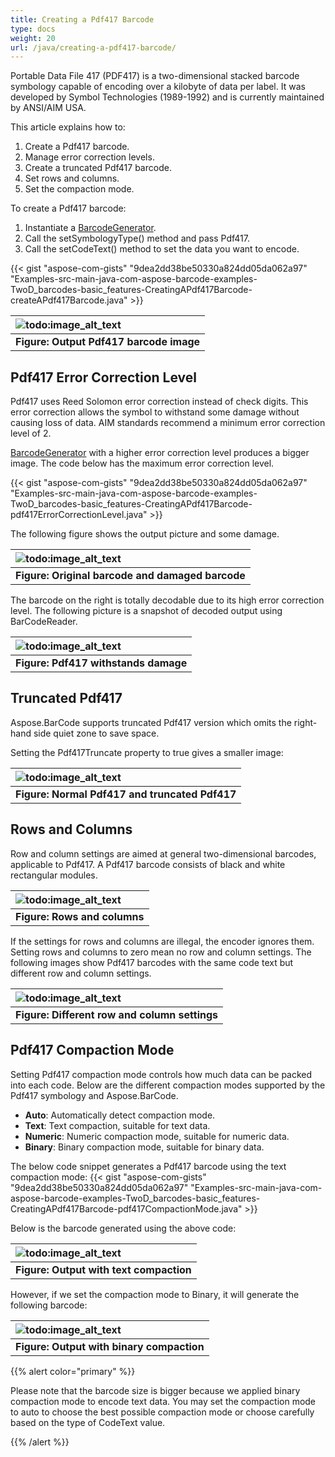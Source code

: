 ```yaml
---
title: Creating a Pdf417 Barcode
type: docs
weight: 20
url: /java/creating-a-pdf417-barcode/
---
```


Portable Data File 417 (PDF417) is a two-dimensional stacked barcode symbology capable of encoding over a kilobyte of data per label. It was developed by Symbol Technologies (1989-1992) and is currently maintained by ANSI/AIM USA.

This article explains how to:

1. Create a Pdf417 barcode.
1. Manage error correction levels.
1. Create a truncated Pdf417 barcode.
1. Set rows and columns.
1. Set the compaction mode.

To create a Pdf417 barcode:

1. Instantiate a [BarcodeGenerator](https://apireference.aspose.com/barcode/java/com.aspose.barcode.generation/BarcodeGenerator).
1. Call the setSymbologyType() method and pass Pdf417.
1. Call the setCodeText() method to set the data you want to encode.

{{< gist "aspose-com-gists" "9dea2dd38be50330a824dd05da062a97" "Examples-src-main-java-com-aspose-barcode-examples-TwoD_barcodes-basic_features-CreatingAPdf417Barcode-createAPdf417Barcode.java" >}}

|![todo:image_alt_text](http://i.imgur.com/61YdZBz.jpg)|
| :- |
|**Figure: Output Pdf417 barcode image**|
## **Pdf417 Error Correction Level**
Pdf417 uses Reed Solomon error correction instead of check digits. This error correction allows the symbol to withstand some damage without causing loss of data. AIM standards recommend a minimum error correction level of 2.

[BarcodeGenerator](https://apireference.aspose.com/barcode/java/com.aspose.barcode.generation/BarcodeGenerator) with a higher error correction level produces a bigger image. The code below has the maximum error correction level.

{{< gist "aspose-com-gists" "9dea2dd38be50330a824dd05da062a97" "Examples-src-main-java-com-aspose-barcode-examples-TwoD_barcodes-basic_features-CreatingAPdf417Barcode-pdf417ErrorCorrectionLevel.java" >}}



The following figure shows the output picture and some damage.

|![todo:image_alt_text](http://i.imgur.com/b1a12eq.jpg)|
| :- |
|**Figure: Original barcode and damaged barcode**|
The barcode on the right is totally decodable due to its high error correction level. The following picture is a snapshot of decoded output using BarCodeReader.

|![todo:image_alt_text](http://i.imgur.com/VQxZxp6.jpg)|
| :- |
|**Figure: Pdf417 withstands damage**|
## **Truncated Pdf417**
Aspose.BarCode supports truncated Pdf417 version which omits the right-hand side quiet zone to save space.

Setting the Pdf417Truncate property to true gives a smaller image:

|![todo:image_alt_text](http://i.imgur.com/l9xd0B0.jpg)|
| :- |
|**Figure: Normal Pdf417 and truncated Pdf417**|
## **Rows and Columns**
Row and column settings are aimed at general two-dimensional barcodes, applicable to Pdf417. A Pdf417 barcode consists of black and white rectangular modules.

|![todo:image_alt_text](http://i.imgur.com/Buaq1UH.jpg)|
| :- |
|**Figure: Rows and columns**|
If the settings for rows and columns are illegal, the encoder ignores them. Setting rows and columns to zero mean no row and column settings. The following images show Pdf417 barcodes with the same code text but different row and column settings.

|![todo:image_alt_text](http://i.imgur.com/8o8RUbN.jpg)|
| :- |
|**Figure: Different row and column settings**|
## **Pdf417 Compaction Mode**
Setting Pdf417 compaction mode controls how much data can be packed into each code. Below are the different compaction modes supported by the Pdf417 symbology and Aspose.BarCode.

- **Auto**: Automatically detect compaction mode.
- **Text**: Text compaction, suitable for text data.
- **Numeric**: Numeric compaction mode, suitable for numeric data.
- **Binary**: Binary compaction mode, suitable for binary data.

The below code snippet generates a Pdf417 barcode using the text compaction mode:
{{< gist "aspose-com-gists" "9dea2dd38be50330a824dd05da062a97" "Examples-src-main-java-com-aspose-barcode-examples-TwoD_barcodes-basic_features-CreatingAPdf417Barcode-pdf417CompactionMode.java" >}}



Below is the barcode generated using the above code:

|![todo:image_alt_text](http://i.imgur.com/i2hzT4i.png)|
| :- |
|**Figure: Output with text compaction**|
However, if we set the compaction mode to Binary, it will generate the following barcode:

|![todo:image_alt_text](http://i.imgur.com/QGMz9sI.png)|
| :- |
|**Figure: Output with binary compaction**|
{{% alert color="primary" %}} 

Please note that the barcode size is bigger because we applied binary compaction mode to encode text data. You may set the compaction mode to auto to choose the best possible compaction mode or choose carefully based on the type of CodeText value.

{{% /alert %}}
